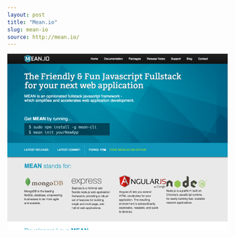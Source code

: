 ```yaml
---
layout: post
title: "Mean.io"
slug: mean-io
source: http://mean.io/
---
```


<img src="/screenshots/mean-io.png">
